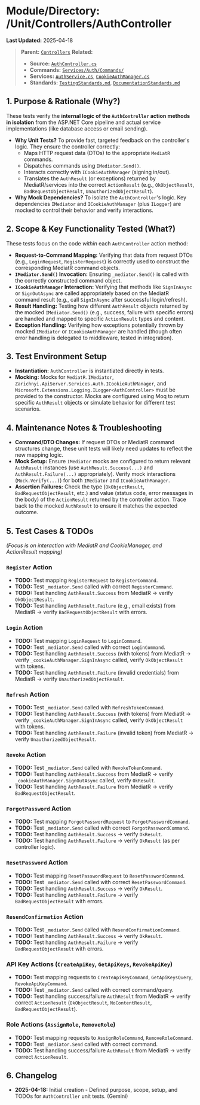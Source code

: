 # Module/Directory: /Unit/Controllers/AuthController

**Last Updated:** 2025-04-18

> **Parent:** [`Controllers`](../README.md)
> **Related:**
> * **Source:** [`AuthController.cs`](../../../../api-server/Controllers/AuthController.cs)
> * **Commands:** [`Services/Auth/Commands/`](../../../../api-server/Services/Auth/Commands/)
> * **Services:** [`AuthService.cs`](../../../../api-server/Services/Auth/AuthService.cs), [`CookieAuthManager.cs`](../../../../api-server/Services/Auth/CookieAuthManager.cs)
> * **Standards:** [`TestingStandards.md`](../../../../Docs/Standards/TestingStandards.md), [`DocumentationStandards.md`](../../../../Docs/Development/DocumentationStandards.md)

## 1. Purpose & Rationale (Why?)

These tests verify the **internal logic of the `AuthController` action methods in isolation** from the ASP.NET Core pipeline and actual service implementations (like database access or email sending).

* **Why Unit Tests?** To provide fast, targeted feedback on the controller's logic. They ensure the controller correctly:
    * Maps HTTP request data (DTOs) to the appropriate `MediatR` commands.
    * Dispatches commands using `IMediator.Send()`.
    * Interacts correctly with `ICookieAuthManager` (signing in/out).
    * Translates the `AuthResult` (or exceptions) returned by MediatR/services into the correct `ActionResult` (e.g., `OkObjectResult`, `BadRequestObjectResult`, `UnauthorizedObjectResult`).
* **Why Mock Dependencies?** To isolate the `AuthController`'s logic. Key dependencies `IMediator` and `ICookieAuthManager` (plus `ILogger`) are mocked to control their behavior and verify interactions.

## 2. Scope & Key Functionality Tested (What?)

These tests focus on the code *within* each `AuthController` action method:

* **Request-to-Command Mapping:** Verifying that data from request DTOs (e.g., `LoginRequest`, `RegisterRequest`) is correctly used to construct the corresponding MediatR command objects.
* **`IMediator.Send()` Invocation:** Ensuring `_mediator.Send()` is called with the correctly constructed command object.
* **`ICookieAuthManager` Interaction:** Verifying that methods like `SignInAsync` or `SignOutAsync` are called appropriately based on the MediatR command result (e.g., call `SignInAsync` after successful login/refresh).
* **Result Handling:** Testing how different `AuthResult` objects returned by the mocked `IMediator.Send()` (e.g., success, failure with specific errors) are handled and mapped to specific `ActionResult` types and content.
* **Exception Handling:** Verifying how exceptions potentially thrown by mocked `IMediator` or `ICookieAuthManager` are handled (though often error handling is delegated to middleware, tested in integration).

## 3. Test Environment Setup

* **Instantiation:** `AuthController` is instantiated directly in tests.
* **Mocking:** Mocks for `MediatR.IMediator`, `Zarichnyi.ApiServer.Services.Auth.ICookieAuthManager`, and `Microsoft.Extensions.Logging.ILogger<AuthController>` must be provided to the constructor. Mocks are configured using Moq to return specific `AuthResult` objects or simulate behavior for different test scenarios.

## 4. Maintenance Notes & Troubleshooting

* **Command/DTO Changes:** If request DTOs or MediatR command structures change, these unit tests will likely need updates to reflect the new mapping logic.
* **Mock Setup:** Ensure `IMediator` mocks are configured to return relevant `AuthResult` instances (use `AuthResult.Success(...)` and `AuthResult.Failure(...)` appropriately). Verify mock interactions (`Mock.Verify(...)`) for both `IMediator` and `ICookieAuthManager`.
* **Assertion Failures:** Check the type (`OkObjectResult`, `BadRequestObjectResult`, etc.) and value (status code, error messages in the body) of the `ActionResult` returned by the controller action. Trace back to the mocked `AuthResult` to ensure it matches the expected outcome.

## 5. Test Cases & TODOs

*(Focus is on interaction with MediatR and CookieManager, and ActionResult mapping)*

### `Register` Action
* **TODO:** Test mapping `RegisterRequest` to `RegisterCommand`.
* **TODO:** Test `_mediator.Send` called with correct `RegisterCommand`.
* **TODO:** Test handling `AuthResult.Success` from MediatR -> verify `OkObjectResult`.
* **TODO:** Test handling `AuthResult.Failure` (e.g., email exists) from MediatR -> verify `BadRequestObjectResult` with errors.

### `Login` Action
* **TODO:** Test mapping `LoginRequest` to `LoginCommand`.
* **TODO:** Test `_mediator.Send` called with correct `LoginCommand`.
* **TODO:** Test handling `AuthResult.Success` (with tokens) from MediatR -> verify `_cookieAuthManager.SignInAsync` called, verify `OkObjectResult` with tokens.
* **TODO:** Test handling `AuthResult.Failure` (invalid credentials) from MediatR -> verify `UnauthorizedObjectResult`.

### `Refresh` Action
* **TODO:** Test `_mediator.Send` called with `RefreshTokenCommand`.
* **TODO:** Test handling `AuthResult.Success` (with tokens) from MediatR -> verify `_cookieAuthManager.SignInAsync` called, verify `OkObjectResult` with tokens.
* **TODO:** Test handling `AuthResult.Failure` (invalid token) from MediatR -> verify `UnauthorizedObjectResult`.

### `Revoke` Action
* **TODO:** Test `_mediator.Send` called with `RevokeTokenCommand`.
* **TODO:** Test handling `AuthResult.Success` from MediatR -> verify `_cookieAuthManager.SignOutAsync` called, verify `OkResult`.
* **TODO:** Test handling `AuthResult.Failure` from MediatR -> verify `BadRequestObjectResult`.

### `ForgotPassword` Action
* **TODO:** Test mapping `ForgotPasswordRequest` to `ForgotPasswordCommand`.
* **TODO:** Test `_mediator.Send` called with correct `ForgotPasswordCommand`.
* **TODO:** Test handling `AuthResult.Success` -> verify `OkResult`.
* **TODO:** Test handling `AuthResult.Failure` -> verify `OkResult` (as per controller logic).

### `ResetPassword` Action
* **TODO:** Test mapping `ResetPasswordRequest` to `ResetPasswordCommand`.
* **TODO:** Test `_mediator.Send` called with correct `ResetPasswordCommand`.
* **TODO:** Test handling `AuthResult.Success` -> verify `OkResult`.
* **TODO:** Test handling `AuthResult.Failure` -> verify `BadRequestObjectResult` with errors.

### `ResendConfirmation` Action
* **TODO:** Test `_mediator.Send` called with `ResendConfirmationCommand`.
* **TODO:** Test handling `AuthResult.Success` -> verify `OkResult`.
* **TODO:** Test handling `AuthResult.Failure` -> verify `BadRequestObjectResult` with errors.

### API Key Actions (`CreateApiKey`, `GetApiKeys`, `RevokeApiKey`)
* **TODO:** Test mapping requests to `CreateApiKeyCommand`, `GetApiKeysQuery`, `RevokeApiKeyCommand`.
* **TODO:** Test `_mediator.Send` called with correct command/query.
* **TODO:** Test handling success/failure `AuthResult` from MediatR -> verify correct `ActionResult` (`OkObjectResult`, `NoContentResult`, `BadRequestObjectResult`).

### Role Actions (`AssignRole`, `RemoveRole`)
* **TODO:** Test mapping requests to `AssignRoleCommand`, `RemoveRoleCommand`.
* **TODO:** Test `_mediator.Send` called with correct command.
* **TODO:** Test handling success/failure `AuthResult` from MediatR -> verify correct `ActionResult`.

## 6. Changelog

* **2025-04-18:** Initial creation - Defined purpose, scope, setup, and TODOs for `AuthController` unit tests. (Gemini)


